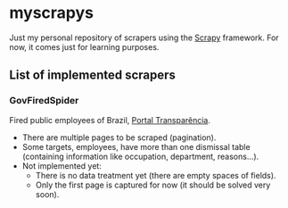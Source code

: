 # myscrapys

Just my personal repository of scrapers using the
[Scrapy](http://doc.scrapy.org/en/latest/intro/overview.html) framework.
For now, it comes just for learning purposes.

## List of implemented scrapers

### GovFiredSpider

Fired public employees of Brazil, 
[Portal Transparência](http://www.portaldatransparencia.gov.br/expulsoes/entrada).

* There are multiple pages to be scraped (pagination).
* Some targets, employees, have more than one dismissal table (containing
information like occupation, department, reasons...).
* Not implemented yet:
    + There is no data treatment yet (there are empty spaces of fields).
    + Only the first page is captured for now (it should be solved very soon).

